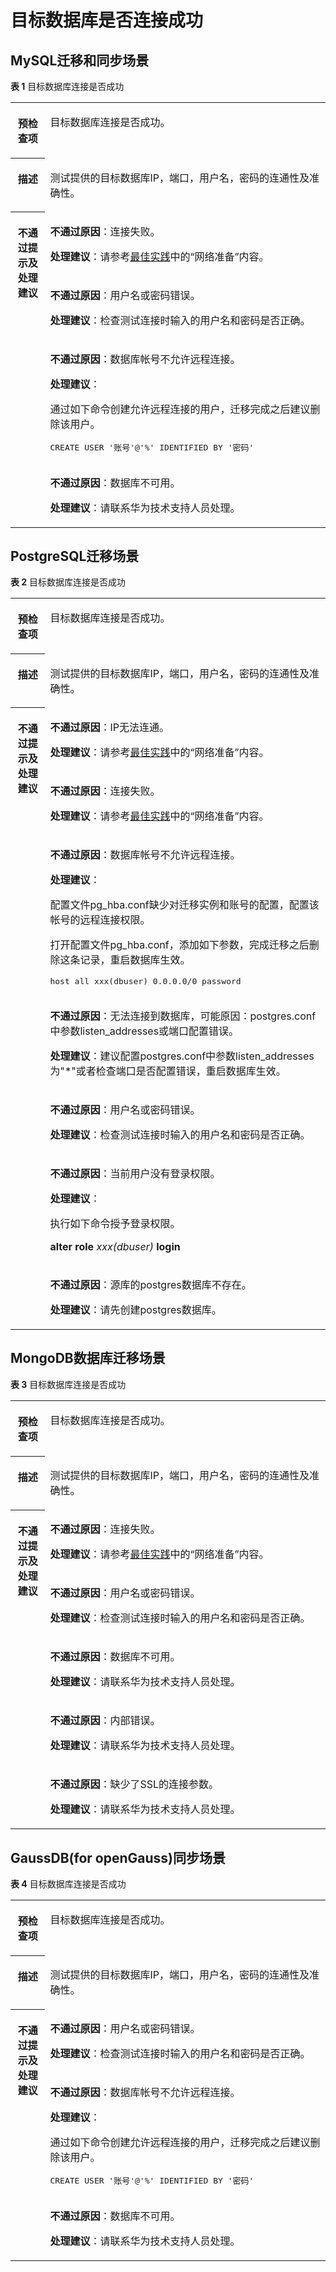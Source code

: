 # 目标数据库是否连接成功<a name="drs_11_0002"></a>

## MySQL迁移和同步场景<a name="section11808124941314"></a>

**表 1**  目标数据库连接是否成功

<a name="table17480055184650"></a>
<table><tbody><tr id="row6476608184650"><th class="firstcol" valign="top" width="11%" id="mcps1.2.3.1.1"><p id="p23826787184650"><a name="p23826787184650"></a><a name="p23826787184650"></a><strong id="b13363888184722"><a name="b13363888184722"></a><a name="b13363888184722"></a>预检查项</strong></p>
</th>
<td class="cellrowborder" valign="top" width="89%" headers="mcps1.2.3.1.1 "><p id="p53053260192636"><a name="p53053260192636"></a><a name="p53053260192636"></a><span class="keyword" id="keyword1652685015268"><a name="keyword1652685015268"></a><a name="keyword1652685015268"></a>目标数据库连接</span>是否成功。</p>
</td>
</tr>
<tr id="row55641245184650"><th class="firstcol" valign="top" width="11%" id="mcps1.2.3.2.1"><p id="p10646978184650"><a name="p10646978184650"></a><a name="p10646978184650"></a><strong id="b8733140184722"><a name="b8733140184722"></a><a name="b8733140184722"></a>描述</strong></p>
</th>
<td class="cellrowborder" valign="top" width="89%" headers="mcps1.2.3.2.1 "><p id="p45617176192647"><a name="p45617176192647"></a><a name="p45617176192647"></a>测试提供的目标数据库IP，端口，用户名，密码的连通性及准确性。</p>
</td>
</tr>
<tr id="row44128093184650"><th class="firstcol" rowspan="4" valign="top" width="11%" id="mcps1.2.3.3.1"><p id="p17605758184650"><a name="p17605758184650"></a><a name="p17605758184650"></a><strong id="b36295769184722"><a name="b36295769184722"></a><a name="b36295769184722"></a>不通过提示及处理建议</strong></p>
</th>
<td class="cellrowborder" valign="top" width="89%" headers="mcps1.2.3.3.1 "><p id="p10937251192713"><a name="p10937251192713"></a><a name="p10937251192713"></a><strong id="b1049931511289"><a name="b1049931511289"></a><a name="b1049931511289"></a>不通过原因</strong>：连接失败。</p>
<p id="p93541954181216"><a name="p93541954181216"></a><a name="p93541954181216"></a><strong id="b17803104418175"><a name="b17803104418175"></a><a name="b17803104418175"></a>处理建议</strong>：请参考<a href="https://support.huaweicloud.com/bestpractice-drs/drs_overview.html" target="_blank" rel="noopener noreferrer">最佳实践</a>中的“网络准备”内容。</p>
</td>
</tr>
<tr id="row16805197184650"><td class="cellrowborder" valign="top" headers="mcps1.2.3.3.1 "><p id="p241943018288"><a name="p241943018288"></a><a name="p241943018288"></a><strong id="b134833294287"><a name="b134833294287"></a><a name="b134833294287"></a>不通过原因</strong>：用户名或密码错误。</p>
<p id="p19794133142815"><a name="p19794133142815"></a><a name="p19794133142815"></a><strong id="b91941747191720"><a name="b91941747191720"></a><a name="b91941747191720"></a>处理建议</strong>：检查测试连接时输入的用户名和密码是否正确。</p>
</td>
</tr>
<tr id="row43583436274"><td class="cellrowborder" valign="top" headers="mcps1.2.3.3.1 "><p id="p8358043202712"><a name="p8358043202712"></a><a name="p8358043202712"></a><strong id="b69341958142813"><a name="b69341958142813"></a><a name="b69341958142813"></a>不通过原因</strong>：数据库帐号不允许远程连接。</p>
<p id="p168515520295"><a name="p168515520295"></a><a name="p168515520295"></a><strong id="b11647114913178"><a name="b11647114913178"></a><a name="b11647114913178"></a>处理建议</strong>：</p>
<p id="p1963113512918"><a name="p1963113512918"></a><a name="p1963113512918"></a>通过如下命令创建允许远程连接的用户，迁移完成之后建议删除该用户。</p>
<pre class="codeblock" id="codeblock5791722205817"><a name="codeblock5791722205817"></a><a name="codeblock5791722205817"></a>CREATE USER '账号'@'%' IDENTIFIED BY '密码'</pre>
</td>
</tr>
<tr id="row16234104622714"><td class="cellrowborder" valign="top" headers="mcps1.2.3.3.1 "><p id="p9234164632718"><a name="p9234164632718"></a><a name="p9234164632718"></a><strong id="b20465140102919"><a name="b20465140102919"></a><a name="b20465140102919"></a>不通过原因</strong>：数据库不可用。</p>
<p id="p674188112910"><a name="p674188112910"></a><a name="p674188112910"></a><strong id="b141465219179"><a name="b141465219179"></a><a name="b141465219179"></a>处理建议</strong>：请联系华为技术支持人员处理。</p>
</td>
</tr>
</tbody>
</table>

## PostgreSQL迁移场景<a name="section9848171516159"></a>

**表 2**  目标数据库连接是否成功

<a name="table15785204081513"></a>
<table><tbody><tr id="row1680074071514"><th class="firstcol" valign="top" width="11%" id="mcps1.2.3.1.1"><p id="p58002403151"><a name="p58002403151"></a><a name="p58002403151"></a><strong id="b12800144016154"><a name="b12800144016154"></a><a name="b12800144016154"></a>预检查项</strong></p>
</th>
<td class="cellrowborder" valign="top" width="89%" headers="mcps1.2.3.1.1 "><p id="p13800124031517"><a name="p13800124031517"></a><a name="p13800124031517"></a>目标数据库连接是否成功。</p>
</td>
</tr>
<tr id="row2800540131512"><th class="firstcol" valign="top" width="11%" id="mcps1.2.3.2.1"><p id="p780024071513"><a name="p780024071513"></a><a name="p780024071513"></a><strong id="b88001340131512"><a name="b88001340131512"></a><a name="b88001340131512"></a>描述</strong></p>
</th>
<td class="cellrowborder" valign="top" width="89%" headers="mcps1.2.3.2.1 "><p id="p17800194017152"><a name="p17800194017152"></a><a name="p17800194017152"></a>测试提供的目标数据库IP，端口，用户名，密码的连通性及准确性。</p>
</td>
</tr>
<tr id="row1780010405155"><th class="firstcol" rowspan="7" valign="top" width="11%" id="mcps1.2.3.3.1"><p id="p1380014401150"><a name="p1380014401150"></a><a name="p1380014401150"></a><strong id="b1280044012155"><a name="b1280044012155"></a><a name="b1280044012155"></a>不通过提示及<strong id="b1592042141818"><a name="b1592042141818"></a><a name="b1592042141818"></a>处理建议</strong></strong></p>
</th>
<td class="cellrowborder" valign="top" width="89%" headers="mcps1.2.3.3.1 "><p id="p8242142143414"><a name="p8242142143414"></a><a name="p8242142143414"></a><strong id="b730611023411"><a name="b730611023411"></a><a name="b730611023411"></a>不通过原因</strong>：IP无法连通。</p>
<p id="p42259361115"><a name="p42259361115"></a><a name="p42259361115"></a><strong id="b10811124717189"><a name="b10811124717189"></a><a name="b10811124717189"></a>处理建议</strong>：请参考<a href="https://support.huaweicloud.com/bestpractice-drs/drs_overview.html" target="_blank" rel="noopener noreferrer">最佳实践</a>中的“网络准备”内容。</p>
</td>
</tr>
<tr id="row13300155113327"><td class="cellrowborder" valign="top" headers="mcps1.2.3.3.1 "><p id="p5300185110321"><a name="p5300185110321"></a><a name="p5300185110321"></a><strong id="b1171171623414"><a name="b1171171623414"></a><a name="b1171171623414"></a>不通过原因</strong>：连接失败。</p>
<p id="p78805395114"><a name="p78805395114"></a><a name="p78805395114"></a><strong id="b8233185361817"><a name="b8233185361817"></a><a name="b8233185361817"></a>处理建议</strong>：请参考<a href="https://support.huaweicloud.com/bestpractice-drs/drs_overview.html" target="_blank" rel="noopener noreferrer">最佳实践</a>中的“网络准备”内容。</p>
</td>
</tr>
<tr id="row845618542320"><td class="cellrowborder" valign="top" headers="mcps1.2.3.3.1 "><p id="p154561554173217"><a name="p154561554173217"></a><a name="p154561554173217"></a><strong id="b18790121713420"><a name="b18790121713420"></a><a name="b18790121713420"></a>不通过原因</strong>：数据库帐号不允许远程连接。</p>
<p id="p16404119354"><a name="p16404119354"></a><a name="p16404119354"></a><strong id="b19404115517188"><a name="b19404115517188"></a><a name="b19404115517188"></a>处理建议</strong>：</p>
<p id="p15770183143512"><a name="p15770183143512"></a><a name="p15770183143512"></a>配置文件pg_hba.conf缺少对迁移实例和账号的配置，配置该帐号的远程连接权限。</p>
<p id="p479832719208"><a name="p479832719208"></a><a name="p479832719208"></a>打开配置文件pg_hba.conf，添加如下参数，完成迁移之后删除这条记录，重启数据库生效。</p>
<pre class="codeblock" id="codeblock11798102713201"><a name="codeblock11798102713201"></a><a name="codeblock11798102713201"></a>host all xxx(dbuser) 0.0.0.0/0 password</pre>
</td>
</tr>
<tr id="row1725295819327"><td class="cellrowborder" valign="top" headers="mcps1.2.3.3.1 "><p id="p1425205818324"><a name="p1425205818324"></a><a name="p1425205818324"></a><strong id="b18878191347"><a name="b18878191347"></a><a name="b18878191347"></a>不通过原因</strong>：无法连接到数据库，可能原因：postgres.conf中参数listen_addresses或端口配置错误。</p>
<p id="p1915411563514"><a name="p1915411563514"></a><a name="p1915411563514"></a><strong id="b11983155818187"><a name="b11983155818187"></a><a name="b11983155818187"></a>处理建议</strong>：建议配置postgres.conf中参数listen_addresses为"*"或者检查端口是否配置错误，重启数据库生效。</p>
</td>
</tr>
<tr id="row38626016334"><td class="cellrowborder" valign="top" headers="mcps1.2.3.3.1 "><p id="p1686210133317"><a name="p1686210133317"></a><a name="p1686210133317"></a><strong id="b8320121133417"><a name="b8320121133417"></a><a name="b8320121133417"></a>不通过原因</strong>：用户名或密码错误。</p>
<p id="p2920137113519"><a name="p2920137113519"></a><a name="p2920137113519"></a><strong id="b10513914196"><a name="b10513914196"></a><a name="b10513914196"></a>处理建议</strong>：检查测试连接时输入的用户名和密码是否正确。</p>
</td>
</tr>
<tr id="row157211633334"><td class="cellrowborder" valign="top" headers="mcps1.2.3.3.1 "><p id="p2072113317330"><a name="p2072113317330"></a><a name="p2072113317330"></a><strong id="b9872313418"><a name="b9872313418"></a><a name="b9872313418"></a>不通过原因</strong>：当前用户没有登录权限。</p>
<p id="p16541511193518"><a name="p16541511193518"></a><a name="p16541511193518"></a><strong id="b145761330199"><a name="b145761330199"></a><a name="b145761330199"></a>处理建议</strong>：</p>
<p id="p717685414352"><a name="p717685414352"></a><a name="p717685414352"></a>执行如下命令授予登录权限。</p>
<p id="p93631514351"><a name="p93631514351"></a><a name="p93631514351"></a><strong id="b7814427142011"><a name="b7814427142011"></a><a name="b7814427142011"></a>alter role</strong> <em id="i198144276200"><a name="i198144276200"></a><a name="i198144276200"></a>xxx(dbuser)</em> <strong id="b2019313591003"><a name="b2019313591003"></a><a name="b2019313591003"></a>login</strong></p>
</td>
</tr>
<tr id="row560319444331"><td class="cellrowborder" valign="top" headers="mcps1.2.3.3.1 "><p id="p196031844103318"><a name="p196031844103318"></a><a name="p196031844103318"></a><strong id="b836810242340"><a name="b836810242340"></a><a name="b836810242340"></a>不通过原因</strong>：源库的postgres数据库不存在。</p>
<p id="p10592191516357"><a name="p10592191516357"></a><a name="p10592191516357"></a><strong id="b19451146101913"><a name="b19451146101913"></a><a name="b19451146101913"></a>处理建议</strong>：请先创建postgres数据库。</p>
</td>
</tr>
</tbody>
</table>

## MongoDB数据库迁移场景<a name="section16644185411513"></a>

**表 3**  目标数据库连接是否成功

<a name="table17962151061618"></a>
<table><tbody><tr id="row3962910151616"><th class="firstcol" valign="top" width="11%" id="mcps1.2.3.1.1"><p id="p096201051611"><a name="p096201051611"></a><a name="p096201051611"></a><strong id="b39621107161"><a name="b39621107161"></a><a name="b39621107161"></a>预检查项</strong></p>
</th>
<td class="cellrowborder" valign="top" width="89%" headers="mcps1.2.3.1.1 "><p id="p1996201011163"><a name="p1996201011163"></a><a name="p1996201011163"></a>目标数据库连接是否成功。</p>
</td>
</tr>
<tr id="row1497661010161"><th class="firstcol" valign="top" width="11%" id="mcps1.2.3.2.1"><p id="p4976171013166"><a name="p4976171013166"></a><a name="p4976171013166"></a><strong id="b39767106166"><a name="b39767106166"></a><a name="b39767106166"></a>描述</strong></p>
</th>
<td class="cellrowborder" valign="top" width="89%" headers="mcps1.2.3.2.1 "><p id="p1597691081617"><a name="p1597691081617"></a><a name="p1597691081617"></a>测试提供的目标数据库IP，端口，用户名，密码的连通性及准确性。</p>
</td>
</tr>
<tr id="row897619104162"><th class="firstcol" rowspan="5" valign="top" width="11%" id="mcps1.2.3.3.1"><p id="p189761510161612"><a name="p189761510161612"></a><a name="p189761510161612"></a><strong id="b59767100163"><a name="b59767100163"></a><a name="b59767100163"></a>不通过提示及处理建议</strong></p>
</th>
<td class="cellrowborder" valign="top" width="89%" headers="mcps1.2.3.3.1 "><p id="p1493215416382"><a name="p1493215416382"></a><a name="p1493215416382"></a><strong id="b2070235114384"><a name="b2070235114384"></a><a name="b2070235114384"></a>不通过原因</strong>：连接失败。</p>
<p id="p1537185117110"><a name="p1537185117110"></a><a name="p1537185117110"></a><strong id="b88302661912"><a name="b88302661912"></a><a name="b88302661912"></a>处理建议</strong>：请参考<a href="https://support.huaweicloud.com/bestpractice-drs/drs_overview.html" target="_blank" rel="noopener noreferrer">最佳实践</a>中的“网络准备”内容。</p>
</td>
</tr>
<tr id="row10993111041616"><td class="cellrowborder" valign="top" headers="mcps1.2.3.3.1 "><p id="p169206402383"><a name="p169206402383"></a><a name="p169206402383"></a><strong id="b162819620398"><a name="b162819620398"></a><a name="b162819620398"></a>不通过原因</strong>：用户名或密码错误。</p>
<p id="p63014017386"><a name="p63014017386"></a><a name="p63014017386"></a><strong id="b82701628141912"><a name="b82701628141912"></a><a name="b82701628141912"></a>处理建议</strong>：检查测试连接时输入的用户名和密码是否正确。</p>
</td>
</tr>
<tr id="row19791528173720"><td class="cellrowborder" valign="top" headers="mcps1.2.3.3.1 "><p id="p139798284372"><a name="p139798284372"></a><a name="p139798284372"></a><strong id="b1965517714395"><a name="b1965517714395"></a><a name="b1965517714395"></a>不通过原因</strong>：数据库不可用。</p>
<p id="p18843152510386"><a name="p18843152510386"></a><a name="p18843152510386"></a><strong id="b106923306196"><a name="b106923306196"></a><a name="b106923306196"></a>处理建议</strong>：请联系华为技术支持人员处理。</p>
</td>
</tr>
<tr id="row16589831133713"><td class="cellrowborder" valign="top" headers="mcps1.2.3.3.1 "><p id="p1654217594375"><a name="p1654217594375"></a><a name="p1654217594375"></a><strong id="b543710963919"><a name="b543710963919"></a><a name="b543710963919"></a>不通过原因</strong>：内部错误。</p>
<p id="p9483122833812"><a name="p9483122833812"></a><a name="p9483122833812"></a><strong id="b1783103318195"><a name="b1783103318195"></a><a name="b1783103318195"></a>处理建议</strong>：请联系华为技术支持人员处理。</p>
</td>
</tr>
<tr id="row18511162610373"><td class="cellrowborder" valign="top" headers="mcps1.2.3.3.1 "><p id="p19511112610373"><a name="p19511112610373"></a><a name="p19511112610373"></a><strong id="b529671116394"><a name="b529671116394"></a><a name="b529671116394"></a>不通过原因</strong>：缺少了SSL的连接参数。</p>
<p id="p2021893211381"><a name="p2021893211381"></a><a name="p2021893211381"></a><strong id="b72853357196"><a name="b72853357196"></a><a name="b72853357196"></a>处理建议</strong>：请联系华为技术支持人员处理。</p>
</td>
</tr>
</tbody>
</table>

## GaussDB\(for openGauss\)同步场景<a name="section11895101916198"></a>

**表 4**  目标数据库连接是否成功

<a name="table10895319111918"></a>
<table><tbody><tr id="row17895819101918"><th class="firstcol" valign="top" width="11%" id="mcps1.2.3.1.1"><p id="p168961119191919"><a name="p168961119191919"></a><a name="p168961119191919"></a><strong id="b20896419141913"><a name="b20896419141913"></a><a name="b20896419141913"></a>预检查项</strong></p>
</th>
<td class="cellrowborder" valign="top" width="89%" headers="mcps1.2.3.1.1 "><p id="p5896201915199"><a name="p5896201915199"></a><a name="p5896201915199"></a><span class="keyword" id="keyword28969198199"><a name="keyword28969198199"></a><a name="keyword28969198199"></a>目标数据库连接</span>是否成功。</p>
</td>
</tr>
<tr id="row1689691914194"><th class="firstcol" valign="top" width="11%" id="mcps1.2.3.2.1"><p id="p7896719181913"><a name="p7896719181913"></a><a name="p7896719181913"></a><strong id="b1789671921912"><a name="b1789671921912"></a><a name="b1789671921912"></a>描述</strong></p>
</th>
<td class="cellrowborder" valign="top" width="89%" headers="mcps1.2.3.2.1 "><p id="p128961119171913"><a name="p128961119171913"></a><a name="p128961119171913"></a>测试提供的目标数据库IP，端口，用户名，密码的连通性及准确性。</p>
</td>
</tr>
<tr id="row16896619181912"><th class="firstcol" rowspan="3" valign="top" width="11%" id="mcps1.2.3.3.1"><p id="p10671623122018"><a name="p10671623122018"></a><a name="p10671623122018"></a><strong id="b163661530152010"><a name="b163661530152010"></a><a name="b163661530152010"></a>不通过提示及处理建议</strong></p>
</th>
<td class="cellrowborder" valign="top" width="89%" headers="mcps1.2.3.3.1 "><p id="p289791931915"><a name="p289791931915"></a><a name="p289791931915"></a><strong id="b1489701961915"><a name="b1489701961915"></a><a name="b1489701961915"></a>不通过原因</strong>：用户名或密码错误。</p>
<p id="p118971219141915"><a name="p118971219141915"></a><a name="p118971219141915"></a><strong id="b3897161918197"><a name="b3897161918197"></a><a name="b3897161918197"></a>处理建议</strong>：检查测试连接时输入的用户名和密码是否正确。</p>
</td>
</tr>
<tr id="row19897219101918"><td class="cellrowborder" valign="top" headers="mcps1.2.3.3.1 "><p id="p13897161912195"><a name="p13897161912195"></a><a name="p13897161912195"></a><strong id="b5897191917196"><a name="b5897191917196"></a><a name="b5897191917196"></a>不通过原因</strong>：数据库帐号不允许远程连接。</p>
<p id="p389731991915"><a name="p389731991915"></a><a name="p389731991915"></a><strong id="b178971219101913"><a name="b178971219101913"></a><a name="b178971219101913"></a>处理建议</strong>：</p>
<p id="p389714197192"><a name="p389714197192"></a><a name="p389714197192"></a>通过如下命令创建允许远程连接的用户，迁移完成之后建议删除该用户。</p>
<pre class="codeblock" id="codeblock189710193193"><a name="codeblock189710193193"></a><a name="codeblock189710193193"></a>CREATE USER '账号'@'%' IDENTIFIED BY '密码'</pre>
</td>
</tr>
<tr id="row118971319161910"><td class="cellrowborder" valign="top" headers="mcps1.2.3.3.1 "><p id="p38981319101910"><a name="p38981319101910"></a><a name="p38981319101910"></a><strong id="b1189812193192"><a name="b1189812193192"></a><a name="b1189812193192"></a>不通过原因</strong>：数据库不可用。</p>
<p id="p8898719151917"><a name="p8898719151917"></a><a name="p8898719151917"></a><strong id="b138981419131914"><a name="b138981419131914"></a><a name="b138981419131914"></a>处理建议</strong>：请联系华为技术支持人员处理。</p>
</td>
</tr>
</tbody>
</table>

